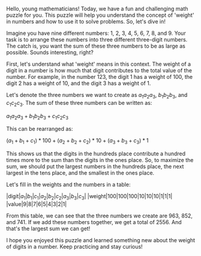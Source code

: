 Hello, young mathematicians! Today, we have a fun and challenging math puzzle for you. This puzzle will help you understand the concept of 'weight' in numbers and how to use it to solve problems. So, let's dive in!

Imagine you have nine different numbers: 1, 2, 3, 4, 5, 6, 7, 8, and 9. Your task is to arrange these numbers into three different three-digit numbers. The catch is, you want the sum of these three numbers to be as large as possible. Sounds interesting, right?

First, let's understand what 'weight' means in this context. The weight of a digit in a number is how much that digit contributes to the total value of the number. For example, in the number 123, the digit 1 has a weight of 100, the digit 2 has a weight of 10, and the digit 3 has a weight of 1.

Let's denote the three numbers we want to create as $a_1a_2a_3$, $b_1b_2b_3$, and $c_1c_2c_3$. The sum of these three numbers can be written as:

$a_1a_2a_3 + b_1b_2b_3 + c_1c_2c_3$

This can be rearranged as:

$(a_1+b_1+c_1) * 100 + (a_2+b_2+c_2) * 10 + (a_3+b_3+c_3) * 1$

This shows us that the digits in the hundreds place contribute a hundred times more to the sum than the digits in the ones place. So, to maximize the sum, we should put the largest numbers in the hundreds place, the next largest in the tens place, and the smallest in the ones place.

Let's fill in the weights and the numbers in a table:

|digit|$a_1$|$b_1$|$c_1$|$a_2$|$b_2$|$c_2$|$a_3$|$b_3$|$c_3$|
|weight|100|100|100|10|10|10|1|1|1|
|value|9|8|7|6|5|4|3|2|1|

From this table, we can see that the three numbers we create are 963, 852, and 741. If we add these numbers together, we get a total of 2556. And that's the largest sum we can get!

I hope you enjoyed this puzzle and learned something new about the weight of digits in a number. Keep practicing and stay curious!